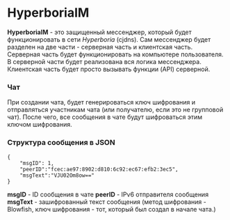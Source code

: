 # HyperboriaIM

**HyperboriaIM** - это защищенный мессенджер, который будет функционировать в сети *Hyperboria* (cjdns). Сам мессенджер будет разделен на две части - серверная часть и клиентская часть. Серверная часть будет функционировать на компьютере пользователя. В серверной части будет реализована вся логика мессенджера. Клиентская часть будет просто вызывать функции (API) серверной. 

### Чат

При создании чата, будет генерироваться ключ шифрования и отправляться участникам чата (или получателю, если это не групповой чат). После чего, все сообщения в чате будут шифроваться этим ключом шифрования.

### Структура сообщения в JSON

```
{ 
	"msgID": 1,
	"peerID":"fcec:ae97:8902:d810:6c92:ec67:efb2:3ec5",
	"msgText":"VJU02Om8ow==" 
} 
```

**msgID** - ID сообщения в чате
**peerID** - IPv6 отправителя сообщения
**msgText** - зашифрованный текст сообщения (метод шифрования - Blowfish, ключ шифрования - тот, который был создал в начале чата.)